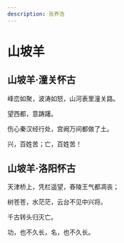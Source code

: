 ```yaml
---
description: 张养浩
---
```


# 山坡羊

## 山坡羊·潼关怀古

峰峦如聚，波涛如怒，山河表里潼关路。

望西都，意踌躇。 

伤心秦汉经行处，宫阙万间都做了土。

兴，百姓苦；亡，百姓苦！



## 山坡羊·洛阳怀古

天津桥上，凭栏遥望，舂陵王气都凋丧；

树苍苍，水茫茫，云台不见中兴将。

千古转头归灭亡。

功，也不久长，名，也不久长。

